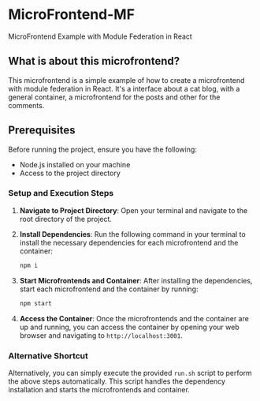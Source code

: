 # MicroFrontend-MF

MicroFrontend Example with Module Federation in React

## What is about this microfrontend?

This microfrontend is a simple example of how to create a microfrontend with module federation in React. It's a interface about a cat blog, with a general container, a microfrontend for the posts and other for the comments.

## Prerequisites
Before running the project, ensure you have the following:
- Node.js installed on your machine
- Access to the project directory

### Setup and Execution Steps
1. **Navigate to Project Directory**: Open your terminal and navigate to the root directory of the project.

2. **Install Dependencies**: Run the following command in your terminal to install the necessary dependencies for each microfrontend and the container:
    ```bash
    npm i
    ```

3. **Start Microfrontends and Container**: After installing the dependencies, start each microfrontend and the container by running:
    ```bash
    npm start
    ```

4. **Access the Container**: Once the microfrontends and the container are up and running, you can access the container by opening your web browser and navigating to `http://localhost:3001`.

### Alternative Shortcut
Alternatively, you can simply execute the provided `run.sh` script to perform the above steps automatically. This script handles the dependency installation and starts the microfrontends and container.
